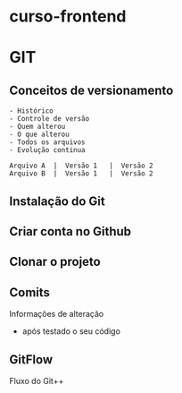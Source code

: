 # curso-frontend

# GIT
## Conceitos de versionamento
    - Histórico
    - Controle de versão
    - Quem alterou
    - O que alterou
    - Todos os arquivos
    - Evolução continua

    Arquivo A  |  Versão 1   |  Versão 2
    Arquivo B  |  Versão 1   |  Versão 2

## Instalação do Git


## Criar conta no Github

## Clonar o projeto

## Comits
Informações de alteração
- após testado o seu código

## GitFlow
Fluxo do Git++

